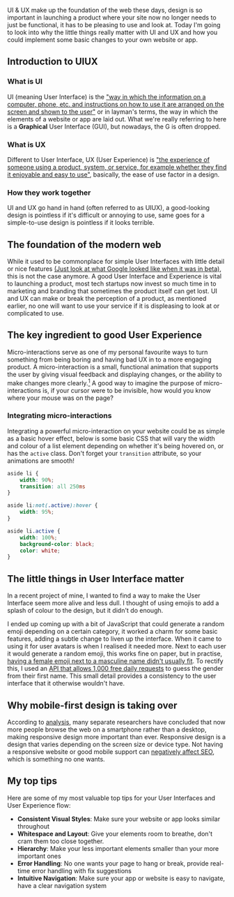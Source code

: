 <!-- 
# title: Why the little things are important in UI and UX design
# description: I look into the history of User Interface and User Experience design and provide some top tips for beginners
# seo-description: Connor Jarrett explores the history of User Interface and User Experience and uncovers the key ingredient to a successful design.
# category: UI UX
# keywords: UI, UX, User Interface, User Experience, UIUX, Design, Designers, Web Design, Websites, Website Flow, Micro-interactions, UI Design
# image: uiux-little-things.png
# date: 2023-5-31
-->

UI & UX make up the foundation of the web these days, design is so important in launching a product where your site now no longer needs to just be functional, it has to be pleasing to use and look at. Today I'm going to look into why the little things really matter with UI and UX and how you could implement some basic changes to your own website or app.

## Introduction to UIUX
### What is UI
UI (meaning User Interface) is the ["way in which the information on a computer, phone, etc. and instructions on how to use it are arranged on the screen and shown to the user"](https://dictionary.cambridge.org/dictionary/english/user-interface) or in layman's terms, the way in which the elements of a website or app are laid out. What we're really referring to here is a **Graphical** User Interface (GUI), but nowadays, the G is often dropped.

### What is UX
Different to User Interface, UX (User Experience) is ["the experience of someone using a product, system, or service, for example whether they find it enjoyable and easy to use"](https://dictionary.cambridge.org/dictionary/english/user-experience), basically, the ease of use factor in a design.

### How they work together
UI and UX go hand in hand (often referred to as UIUX), a good-looking design is pointless if it's difficult or annoying to use, same goes for a simple-to-use design is pointless if it looks terrible. 

## The foundation of the modern web
While it used to be commonplace for simple User Interfaces with little detail or nice features [(Just look at what Google looked like when it was in beta)](https://web.archive.org/web/19990117032727/http://www.google.com/), this is not the case anymore. A good User Interface and Experience is vital to launching a product, most tech startups now invest so much time in to marketing and branding that sometimes the product itself can get lost. UI and UX can make or break the perception of a product, as mentioned earlier, no one will want to use your service if it is displeasing to look at or complicated to use.

## The key ingredient to good User Experience
Micro-interactions serve as one of my personal favourite ways to turn something from being boring and having bad UX in to a more engaging product. A micro-interaction is a small, functional animation that supports the user by giving visual feedback and displaying changes, or the ability to make changes more clearly.[<sup>1</sup>](https://uxplanet.org/how-micro-interactions-have-become-an-essential-part-of-great-products-2ac8e02b5f2) A good way to imagine the purpose of micro-interactions is, if your cursor were to be invisible, how would you know where your mouse was on the page?

### Integrating micro-interactions
Integrating a powerful micro-interaction on your website could be as simple as a basic hover effect, below is some basic CSS that will vary the width and colour of a list element depending on whether it's being hovered on, or has the `active` class. Don't forget your `transition` attribute, so your animations are smooth!
```css
aside li {
    width: 90%;
    transition: all 250ms
}

aside li:not(.active):hover {
    width: 95%;
}

aside li.active {
    width: 100%;
    background-color: black;
    color: white;
}
```

## The little things in User Interface matter
In a recent project of mine, I wanted to find a way to make the User Interface seem more alive and less dull. I thought of using emojis to add a splash of colour to the design, but it didn't do enough.

I ended up coming up with a bit of JavaScript that could generate a random emoji depending on a certain category, it worked a charm for some basic features, adding a subtle change to liven up the interface. When it came to using it for user avatars is when I realised it needed more. Next to each user it would generate a random emoji, this works fine on paper, but in practise, [having a female emoji next to a masculine name didn't usually fit](https://labnotebook.connorjarrett.com/assets/articles/extra/emoji-mismatch.jpg). To rectify this, I used an [API that allows 1,000 free daily requests](https://genderize.io) to guess the gender from their first name. This small detail provides a consistency to the user interface that it otherwise wouldn't have.

## Why mobile-first design is taking over
According to [analysis](https://research.com/software/mobile-vs-desktop-usage#:~:text=When%20it%20comes%20to%20mobile,of%20the%20total%20web%20traffic.), many separate researchers have concluded that now more people browse the web on a smartphone rather than a desktop, making responsive design more important than ever. Responsive design is a design that varies depending on the screen size or device type. Not having a responsive website or good mobile support can [negatively affect SEO](https://developers.google.com/search/blog/2015/02/finding-more-mobile-friendly-search), which is something no one wants.

## My top tips
Here are some of my most valuable top tips for your User Interfaces and User Experience flow:
- **Consistent Visual Styles**: Make sure your website or app looks similar throughout
- **Whitespace and Layout**: Give your elements room to breathe, don't cram them too close together.
- **Hierarchy**: Make your less important elements smaller than your more important ones
- **Error Handling**: No one wants your page to hang or break, provide real-time error handling with fix suggestions
- **Intuitive Navigation**: Make sure your app or website is easy to navigate, have a clear navigation system